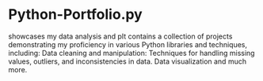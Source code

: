 # Python-Portfolio.py
showcases my data analysis and pIt contains a collection of projects demonstrating my proficiency in various Python libraries and techniques, including:  Data cleaning and manipulation: Techniques for handling missing values, outliers, and inconsistencies in data. Data visualization and much more.

